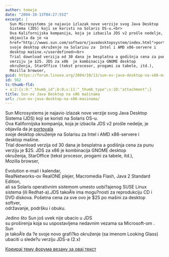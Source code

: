 ```yaml
---
author: tomaja
date: "2004-10-13T04:27:55Z"
excerpt: |
  Sun Microsystems je najavio izlazak nove verzije svog Java Desktop
  Sistema (JDS) koji se koristi na Solaris OS-u.<br>
  Ova Kalifornijska kompanija, koja je izbacila JDS v2 prošle nedelje, je
  objavila da je <a
  href="http://wwws.sun.com/software/javadesktopsystem/index.html">portovala</a>
  svoje desktop okruženje na Solarisu za  Intel i AMD x86-servere i
  desktop mašine.</userdefined><br>
  Trial download verzija od 30 dana je besplatna a godišnja cena za punu
  verziju je $25. JDS za x86  je kombinacija GNOME desktop
  okruženja, StarOffice (tekst procesor, progami za tabele, itd.),
  Mozilla browser,
guid: https://forum.linuxo.org/2004/10/13/sun-ov-java-desktop-na-x86-masinama/
id: 562
tc-thumb-fld:
- a:2:{s:9:"_thumb_id";b:0;s:11:"_thumb_type";s:10:"attachment";}
title: Sun-ov Java Desktop na x86 mašinama
url: /sun-ov-java-desktop-na-x86-masinama/
---
```

Sun Microsystems je najavio izlazak nove verzije svog Java Desktop  
Sistema (JDS) koji se koristi na Solaris OS-u.  
Ova Kalifornijska kompanija, koja je izbacila JDS v2 prošle nedelje, je  
objavila da je [portovala](http://wwws.sun.com/software/javadesktopsystem/index.html)  
svoje desktop okruženje na Solarisu za Intel i AMD x86-servere i  
desktop mašine.</userdefined>  
Trial download verzija od 30 dana je besplatna a godišnja cena za punu  
verziju je $25. JDS za x86 je kombinacija GNOME desktop  
okruženja, StarOffice (tekst procesor, progami za tabele, itd.),  
Mozilla browser, <!--break-->

Evolution e-mail i kalendar,  
RealNetworks-ov RealONE plejer, Macromedia Flash, Java 2 Standard  
Edition,  
ali sa Solaris operativnim sistemom umesto uobi?ajenog SUSE Linux  
sistema (ili Redhat-a).JDS takoÄ‘e ima mogu?nosti za reprodukciju CD i  
DVD diskova. Pošetna cena za sve ovo je $25 po mašini za desktop  
softver,  
održavanje, podršku i obuku.

Jedino što Sun još uvek nije ubacio u JDS  
su proširenja koja su uspostavljena nedavnim vezama sa Microsoft-om .  
Sun  
je takoÄ‘e da ?e svoje novo grafi?ko okruženje (sa imenom Looking Glass)  
ubaciti u slede?u verziju JDS-a (2.x)

[Креирај тему форума везану за овај текст](https://linuxo.org/nova-tema-na-forumu/?se_pid=562)